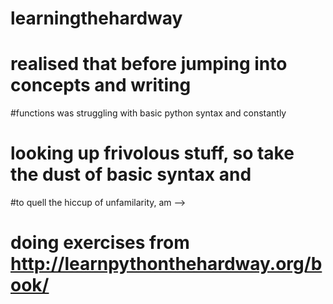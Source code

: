 # learningthehardway
# realised that before jumping into concepts and writing 
#functions was struggling with basic python syntax and constantly 
# looking up frivolous stuff, so take the dust of basic syntax and 
#to quell the hiccup of unfamilarity, am -->
# doing exercises from http://learnpythonthehardway.org/book/
